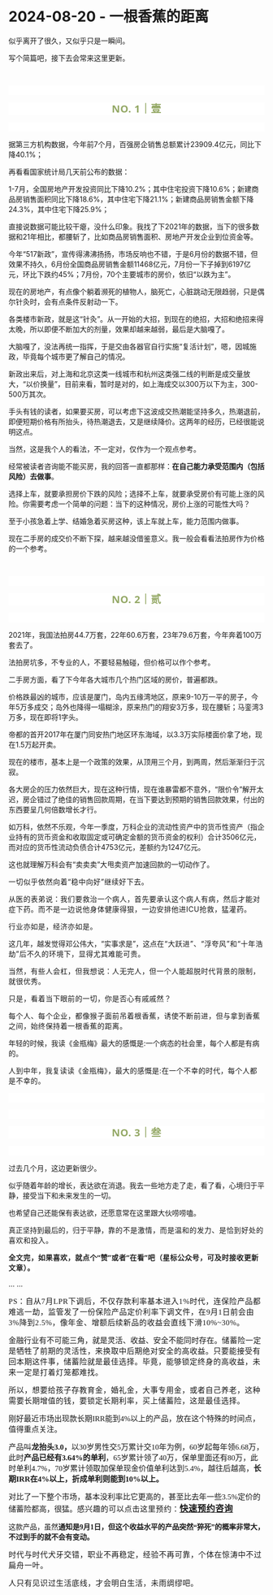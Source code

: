 # 2024-08-20 - 一根香蕉的距离

<p style="visibility: visible;">似乎离开了很久，又似乎只是一瞬间。</p><p style="visibility: visible;">写个简篇吧，接下去会常来这里更新。</p><p style="visibility: visible;"><br style="visibility: visible;"></p><p style="-webkit-tap-highlight-color: transparent;outline: 0px;letter-spacing: 0.544px;text-wrap: wrap;font-family: system-ui, -apple-system, BlinkMacSystemFont, &quot;Helvetica Neue&quot;, &quot;PingFang SC&quot;, &quot;Hiragino Sans GB&quot;, &quot;Microsoft YaHei UI&quot;, &quot;Microsoft YaHei&quot;, Arial, sans-serif;background-color: rgb(255, 255, 255);visibility: visible;"><br style="-webkit-tap-highlight-color: transparent;outline: 0px;visibility: visible;"></p><p style="-webkit-tap-highlight-color: transparent;outline: 0px;letter-spacing: 0.544px;text-wrap: wrap;color: rgb(34, 34, 34);font-family: -apple-system-font, system-ui, &quot;Helvetica Neue&quot;, &quot;PingFang SC&quot;, &quot;Hiragino Sans GB&quot;, &quot;Microsoft YaHei UI&quot;, &quot;Microsoft YaHei&quot;, Arial, sans-serif;background-color: rgb(255, 255, 255);text-align: center;visibility: visible;"><span style="-webkit-tap-highlight-color: transparent;outline: 0px;font-weight: bold;line-height: 25px;color: rgb(149, 169, 103);font-size: 20px;visibility: visible;">NO. 1｜壹</span></p><p style="-webkit-tap-highlight-color: transparent;outline: 0px;letter-spacing: 0.544px;text-wrap: wrap;color: rgb(34, 34, 34);font-family: -apple-system-font, system-ui, &quot;Helvetica Neue&quot;, &quot;PingFang SC&quot;, &quot;Hiragino Sans GB&quot;, &quot;Microsoft YaHei UI&quot;, &quot;Microsoft YaHei&quot;, Arial, sans-serif;background-color: rgb(255, 255, 255);text-align: center;visibility: visible;"><br style="-webkit-tap-highlight-color: transparent;outline: 0px;visibility: visible;"></p><p style="visibility: visible;">据第三方机构数据，今年前7个月，百强房企销售总额累计23909.4亿元，同比下降40.1%；</p><p style="visibility: visible;">再看看国家统计局几天前公布的数据：</p><p style="visibility: visible;">1-7月，全国房地产开发投资同比下降10.2%；其中住宅投资下降10.6%；新建商品房销售面积同比下降18.6%，其中住宅下降21.1%；新建商品房销售金额下降24.3%，其中住宅下降25.9%；<br style="visibility: visible;"></p><p style="visibility: visible;">直接说数据可能比较干瘪，没什么印象。我找了下2021年的数据，当下的很多数据和21年相比，都腰斩了，比如商品房销售面积、房地产开发企业到位资金等。<br style="visibility: visible;"></p><p style="visibility: visible;">今年“517新政”，宣传得沸沸扬扬，市场反响也不错，于是6月份的数据不错，但效果不持久，6月份全国商品房销售金额11468亿元，7月份一下子掉到6197亿元，环比下跌约45%；7月份，70个主要城市的房价，依旧“以跌为主”。</p><p style="visibility: visible;">现在的房地产，有点像个躺着濒死的植物人，脑死亡，心脏跳动无限趋弱，只是偶尔针灸时，会有点条件反射动一下。</p><p style="visibility: visible;">各类楼市新政，就是这“针灸”。从一开始的大招，到现在的绝招，大招和绝招来得太晚，所以即便不断加大的剂量，效果却越来越弱，最后是大脑嘎了。</p><p style="visibility: visible;">大脑嘎了，没法再统一指挥，于是交由各器官自行实施“复活计划”，嗯，因城施政，毕竟每个城市更了解自己的情况。</p><p style="visibility: visible;">新政出来后，对上海和北京这类一线城市和杭州这类强二线的判断是成交量放大，“以价换量”，目前来看，暂时是对的，如上海成交以300万以下为主，300-500万其次。<br style="visibility: visible;"></p><p style="visibility: visible;">手头有钱的读者，如果要买房，可以考虑下这波成交热潮能坚持多久，热潮退前，即便短期价格有所抬头，待热潮退去，又是继续降价。这两年的经历，已经很能说明这点。<br style="visibility: visible;"></p><p>当然，这是我个人的看法，不一定对，仅作为一个观点参考。</p><p>经常被读者咨询能不能买房，我的回答一直都那样：<strong>在自己能力承受范围内（包括风险）去做事</strong>。</p><p>选择上车，就要承担房价下跌的风险；选择不上车，就要承受房价有可能上涨的风险。你需要考虑一个简单的问题：当下的这种情况，房价上涨的可能性大吗？<br></p><p>至于小孩急着上学、结婚急着买房这种，该上车就上车，能力范围内做事。<br></p><p>现在二手房的成交价不断下探，越来越没借鉴意义。我一般会看看法拍房作为价格的一个参考。</p><p><br></p><p style="-webkit-tap-highlight-color: transparent;outline: 0px;letter-spacing: 0.544px;text-wrap: wrap;font-family: system-ui, -apple-system, BlinkMacSystemFont, &quot;Helvetica Neue&quot;, &quot;PingFang SC&quot;, &quot;Hiragino Sans GB&quot;, &quot;Microsoft YaHei UI&quot;, &quot;Microsoft YaHei&quot;, Arial, sans-serif;background-color: rgb(255, 255, 255);visibility: visible;"><br style="-webkit-tap-highlight-color: transparent;outline: 0px;visibility: visible;"></p><p style="-webkit-tap-highlight-color: transparent;outline: 0px;letter-spacing: 0.544px;text-wrap: wrap;color: rgb(34, 34, 34);font-family: -apple-system-font, system-ui, &quot;Helvetica Neue&quot;, &quot;PingFang SC&quot;, &quot;Hiragino Sans GB&quot;, &quot;Microsoft YaHei UI&quot;, &quot;Microsoft YaHei&quot;, Arial, sans-serif;background-color: rgb(255, 255, 255);text-align: center;visibility: visible;"><span style="-webkit-tap-highlight-color: transparent;outline: 0px;font-weight: bold;line-height: 25px;color: rgb(149, 169, 103);font-size: 20px;visibility: visible;">NO. 2｜贰</span></p><p style="-webkit-tap-highlight-color: transparent;outline: 0px;letter-spacing: 0.544px;text-wrap: wrap;color: rgb(34, 34, 34);font-family: -apple-system-font, system-ui, &quot;Helvetica Neue&quot;, &quot;PingFang SC&quot;, &quot;Hiragino Sans GB&quot;, &quot;Microsoft YaHei UI&quot;, &quot;Microsoft YaHei&quot;, Arial, sans-serif;background-color: rgb(255, 255, 255);text-align: center;visibility: visible;"><br style="-webkit-tap-highlight-color: transparent;outline: 0px;visibility: visible;"></p><p>2021年，我国法拍房44.7万套，22年60.6万套，23年79.6万套，今年奔着100万套去了。</p><p>法拍房坑多，不专业的人，不要轻易触碰，但价格可以作个参考。</p><p>二手房方面，看了下今年各大城市几个热门区域的房价，普遍都跌。</p><p>价格跌最凶的城市，应该是厦门，岛内五缘湾地区，原来9-10万一平的房子，今年5万多成交；岛外也降得一塌糊涂，原来热门的翔安3万多，现在腰斩；马銮湾3万多，现在即将1字头。<br></p><p>帝都的首开2017年在厦门同安热门地区环东海域，以3.3万实际楼面价拿了地，现在1.5万起开卖。</p><p>现在的楼市，基本上是一个政策的效果，从顶用三个月，到两周，然后渐渐归于沉寂。<br></p><p>各大房企的压力依然巨大，现在这种行情，现在谁暴雷都不意外，“限价令”解开太迟，房企错过了绝佳的销售回款周期，在当下要达到预期的销售回款效果，付出的东西要呈几何倍数增长才行。<br></p><p>如万科，依然不乐观，今年一季度，万科企业的流动性资产中的货币性资产（指企业持有的货币资金和收取固定或可确定金额的货币资金的权利）合计3506亿元，而对应的货币性流动负债合计4753亿元，差额约为1247亿元。</p><p>这也就理解万科会有“卖卖卖”大甩卖资产加速回款的一切动作了。</p><p><span style="text-wrap: wrap;letter-spacing: 0.578px;">一切似乎依然向着“稳中向好”继续好下去。</span></p><p><span style="text-wrap: wrap;letter-spacing: 0.578px;">从医的表弟说：我们要救治一个病人，首先要承认这个病人有病，然后才能对症下药。而不是一边说他身体健康得狠，一边安排他进ICU抢救，猛灌药。</span></p><p><span style="text-wrap: wrap;letter-spacing: 0.578px;">行业亦如是，经济亦如是。</span></p><p>这几年，越发觉得邓公伟大，“实事求是”，这点<span style="letter-spacing: 0.578px;text-wrap: wrap;">在“大跃进”、“浮夸风”和“十年浩劫”后不久的环境下，显得尤其难能可贵。</span></p><p><span style="letter-spacing: 0.578px;text-wrap: wrap;">当然，有些人会杠，但我想说：人无完人，但一个人能超脱时代背景的限制，就很优秀。</span></p><p><span style="letter-spacing: 0.578px;text-wrap: wrap;">只是，看着当下眼前的一切，你是否心有戚戚然？<br></span></p><p><span style="letter-spacing: 0.578px;text-wrap: wrap;"><span style="letter-spacing: 0.578px;text-wrap: wrap;"></span><span style="text-wrap: wrap;letter-spacing: 0.578px;">每个人、每个企业</span><span style="text-wrap: wrap;letter-spacing: 0.578px;">，都像猴子面前吊着根香蕉，诱使</span><span style="text-wrap: wrap;letter-spacing: 0.578px;">不断前进，但与拿到</span><span style="text-wrap: wrap;letter-spacing: 0.578px;">香蕉之间</span><span style="text-wrap: wrap;letter-spacing: 0.578px;">，始终保持着一根香蕉的距离。</span></span></p><p>年轻的时候，我读《金瓶梅》最大的感慨是:一个病态的社会里，每个人都是有病的。</p><p><span style="font-size: var(--articleFontsize);letter-spacing: 0.034em;">人到中年，我复读读《金瓶梅》，最大的感慨是:在一个不幸的时代，每个人都是不幸的。</span></p><p style="-webkit-tap-highlight-color: transparent;outline: 0px;letter-spacing: 0.544px;text-wrap: wrap;font-family: system-ui, -apple-system, BlinkMacSystemFont, &quot;Helvetica Neue&quot;, &quot;PingFang SC&quot;, &quot;Hiragino Sans GB&quot;, &quot;Microsoft YaHei UI&quot;, &quot;Microsoft YaHei&quot;, Arial, sans-serif;background-color: rgb(255, 255, 255);visibility: visible;"><br style="-webkit-tap-highlight-color: transparent;outline: 0px;visibility: visible;"></p><p style="-webkit-tap-highlight-color: transparent;outline: 0px;letter-spacing: 0.544px;text-wrap: wrap;font-family: system-ui, -apple-system, BlinkMacSystemFont, &quot;Helvetica Neue&quot;, &quot;PingFang SC&quot;, &quot;Hiragino Sans GB&quot;, &quot;Microsoft YaHei UI&quot;, &quot;Microsoft YaHei&quot;, Arial, sans-serif;background-color: rgb(255, 255, 255);visibility: visible;"><br></p><p style="-webkit-tap-highlight-color: transparent;outline: 0px;letter-spacing: 0.544px;text-wrap: wrap;color: rgb(34, 34, 34);font-family: -apple-system-font, system-ui, &quot;Helvetica Neue&quot;, &quot;PingFang SC&quot;, &quot;Hiragino Sans GB&quot;, &quot;Microsoft YaHei UI&quot;, &quot;Microsoft YaHei&quot;, Arial, sans-serif;background-color: rgb(255, 255, 255);text-align: center;visibility: visible;"><span style="-webkit-tap-highlight-color: transparent;outline: 0px;font-weight: bold;line-height: 25px;color: rgb(149, 169, 103);font-size: 20px;visibility: visible;">NO. 3｜叁</span></p><p style="-webkit-tap-highlight-color: transparent;outline: 0px;letter-spacing: 0.544px;text-wrap: wrap;color: rgb(34, 34, 34);font-family: -apple-system-font, system-ui, &quot;Helvetica Neue&quot;, &quot;PingFang SC&quot;, &quot;Hiragino Sans GB&quot;, &quot;Microsoft YaHei UI&quot;, &quot;Microsoft YaHei&quot;, Arial, sans-serif;background-color: rgb(255, 255, 255);text-align: center;visibility: visible;"><br style="-webkit-tap-highlight-color: transparent;outline: 0px;visibility: visible;"></p><p>过去几个月，这边更新很少。</p><p>似乎随着年龄的增长，表达欲在消退。我去一些地方走了走，看了看，心境归于平静，接受当下和未来发生的一切。</p><p>也希望自己还能保有表达欲，还愿意常在这里跟大伙唠唠嗑。<br></p><p>真正坚持到最后的，归于平静，<span style="letter-spacing: 0.578px;text-wrap: wrap;">靠的不是激情，而<span style="letter-spacing: 0.578px;text-wrap: wrap;">是温和的发力、</span>是恰到好处的喜欢和投入。</span></p><p><strong style="-webkit-tap-highlight-color: transparent;outline: 0px;text-wrap: wrap;font-family: system-ui, -apple-system, BlinkMacSystemFont, &quot;Helvetica Neue&quot;, &quot;PingFang SC&quot;, &quot;Hiragino Sans GB&quot;, &quot;Microsoft YaHei UI&quot;, &quot;Microsoft YaHei&quot;, Arial, sans-serif;letter-spacing: 0.544px;background-color: rgb(255, 255, 255);color: rgb(34, 34, 34);font-size: 16px;"><span style="-webkit-tap-highlight-color: transparent;outline: 0px;font-size: 14px;">全文完，如果喜欢，就点个“赞”或者“在看”吧（星标公众号，可及时接收更新文章）。</span></strong></p><p>... ...<br></p><p><span style="font-family: 微软雅黑;letter-spacing: 0.578px;text-wrap: wrap;font-size: 15px;">PS：自从7月LPR下调后，不仅存款利率基本进入1%时代，连保险产品都难逃一劫，监管发了一份保险产品定价利率下调文件，在9月1日前会由3%降到2.5%，像年金、增额后续新品的收益会直线下滑10%~30%。</span></p><p><span style="font-size: 15px;">金融行业有不可能三角，就是灵活、收益、安全不能同时存在。<span style="letter-spacing: 0.034em;">储蓄险一定是牺牲了前期的灵活性，来换取中后期绝对安全的高收益。只要能接受有回本期这件事，储蓄险就是最佳选择。毕竟，能够锁定终身的高收益，未来一定是打着灯笼都难找。</span></span></p><p><span style="letter-spacing: 0.034em;font-size: 15px;">所以，想要给孩子存教育金，婚礼金，大事专用金，或者自己养老，这种需要长期增值的钱，要锁定长期利率，买上储蓄险，这是最佳选择。</span></p><p><span style="font-family: 微软雅黑;font-size: 15px;">刚好最近市场出现款长期IRR能到4%以上的产品，放在这个特殊的时间点，值得重点关注。<o:p></o:p></span></p><p><span style="font-size: 15px;"><span style="font-family: 微软雅黑;">产品叫</span><strong><span style="font-family: 微软雅黑;">龙抬头3.0，</span></strong><span style="font-family: 微软雅黑;">以30岁男性交5万累计交10年为例，60岁起每年领6.68万，此时</span><strong><span style="font-family: 微软雅黑;">产品已经有3.64%的单利</span></strong><span style="font-family: 微软雅黑;">，65岁累计领了40万，保单里面还有80万，此时单利4.7%，70岁累计领取加保单现金价值单利达到5.4%，越往后越高，</span><strong><span style="font-family: 微软雅黑;">长期IRR在4%以上，折成单利则能到10%以上。</span></strong></span><strong><span style="font-family: 微软雅黑;font-size: 10.5pt;"><o:p></o:p></span></strong></p><p><span style="font-size: 15px;"><span style="font-family: 微软雅黑;">对比了一下整个市场，基本没利率比它更高的，甚至比去年一些3.5%定价的储蓄险都高，很猛。</span><span style="font-family: 微软雅黑;letter-spacing: 0.034em;">感兴趣的可以点击这里预约：</span></span><a class="weapp_text_link js_weapp_entry wx_tap_link js_wx_tap_highlight" data-miniprogram-appid="wx9e0d5cc5cf0255b0" data-miniprogram-path="pages/reservation/index?id=1073426&amp;entrance=1021&amp;activityKey=u6jQNb&amp;type=1&amp;createTime=1723086615742" data-miniprogram-applink="" data-miniprogram-nickname="天机奇谈" href="" data-miniprogram-type="text" data-miniprogram-servicetype="" style="font-family: 微软雅黑;letter-spacing: 0.034em;"><span style="font-family: 微软雅黑;letter-spacing: 0.034em;font-size: 17px;"><strong><span style="font-family: 微软雅黑;letter-spacing: 0.034em;">快速预约咨询</span></strong></span></a></p><p><span style="font-size: 10.5pt;font-family: 微软雅黑;">这款产品，虽然</span><strong><span style="font-size: 10.5pt;font-family: 微软雅黑;">通知是9月1日，但这个收益水平的产品突然“猝死”的概率非常大，不过到手的就不会有变动。</span></strong><span style="mso-spacerun:'yes';font-family:微软雅黑;font-size:10.5000pt;mso-font-kerning:1.0000pt;"><o:p></o:p></span></p><p style="letter-spacing: 0.578px;text-wrap: wrap;"><span style="font-size: 15px;">时代与时代犬牙交错，职业不再稳定，经验不再可靠，个体在惊涛中不过扁舟一叶。</span></p><p style="letter-spacing: 0.578px; text-wrap: wrap; margin-bottom: 0px;"><span style="font-size: 15px;">人只有见识过生活底线，才会明白生活，未雨绸缪吧。</span></p><p style="display: none;"><mp-style-type data-value="3"></mp-style-type></p>